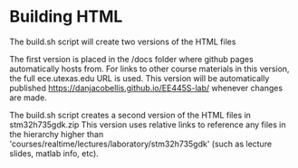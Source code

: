 # Building HTML

The build.sh script will create two versions of the HTML files

The first version is placed in the /docs folder where github pages automatically hosts from. For links to other course materials in this version, the full ece.utexas.edu URL is used. This version will be automatically published https://danjacobellis.github.io/EE445S-lab/ whenever changes are made.

The build.sh script creates a second version of the HTML files in stm32h735gdk.zip This version uses relative links to reference any files in the hierarchy higher than 'courses/realtime/lectures/laboratory/stm32h735gdk' (such as lecture slides, matlab info, etc).